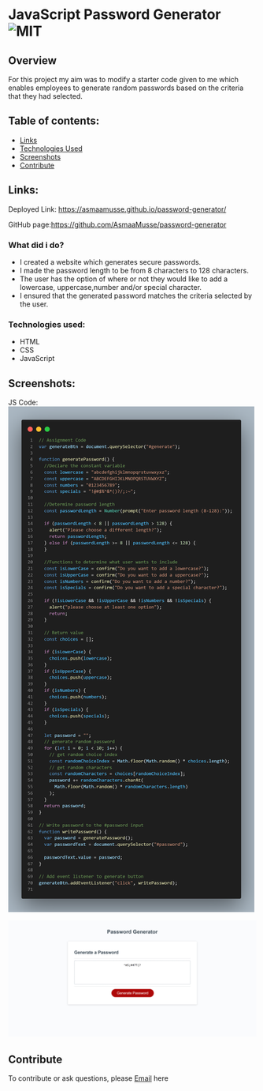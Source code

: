 # JavaScript Password Generator ![MIT](https://img.shields.io/static/v1?label=MIT&message=License&color=orange)

## Overview

For this project my aim was to modify a starter code given to me which enables employees to generate random passwords based on the criteria that they had selected.

## Table of contents:
- [Links](#links)
- [Technologies Used](#technologies-used)
- [Screenshots](#screenshots)
- [Contribute](#contribute)

## Links:
Deployed Link: https://asmaamusse.github.io/password-generator/

GitHub page:https://github.com/AsmaaMusse/password-generator

### What did i do?

- I created a website which generates secure passwords.
- I made the password length to be from 8 characters to 128 characters.
- The user has the option of where or not they would like to add a lowercase, uppercase,number and/or special character.
- I ensured that the generated password matches the criteria selected by the user.

### Technologies used:
- HTML
- CSS
- JavaScript

## Screenshots:

JS Code:
![code-screenshot.png](./Assets/images/screenshots/code-screenshot.png)

![website-screenshot.jpg](./Assets/images/screenshots/website-screenshot.jpg)

## Contribute

To contribute or ask questions, please <a href="https://mail.google.com/mail/u/0/?tf=cm&to=asmaamusse03@gmail.com&cc&bcc&su&body&fs=1">Email</a> here
